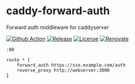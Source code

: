 # caddy-forward-auth
Forward auth middleware for caddyserver

[![Github Action](https://github.com/firecow/caddy-forward-auth/actions/workflows/go-qa.yml/badge.svg)](https://github.com/firecow/caddy-forward-auth/actions/workflows/go-qa.yml)
[![Release](https://img.shields.io/github/v/release/firecow/caddy-forward-auth?sort=semver)](https://github.com/firecow/caddy-forward-auth)
[![License](https://img.shields.io/github/license/firecow/gitlab-ci-local)](https://github.com/firecow/caddy-forward-auth)
[![Renovate](https://img.shields.io/badge/renovate-enabled-brightgreen.svg)](https://renovatebot.com)

```caddyfile
:80

route * {
    forward_auth https://sso.example.com/auth
    reverse_proxy http://webserver:3000
}
```